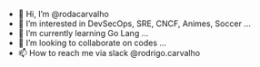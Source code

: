 - 👋 Hi, I’m @rodacarvalho
- 👀 I’m interested in DevSecOps, SRE, CNCF, Animes, Soccer ...
- 🌱 I’m currently learning Go Lang ...
- 💞️ I’m looking to collaborate on codes ...
- 📫 How to reach me via slack @rodrigo.carvalho 

<!---
rodacarvalho/rodacarvalho is a ✨ special ✨ repository because its `README.md` (this file) appears on your GitHub profile.
You can click the Preview link to take a look at your changes.
--->
